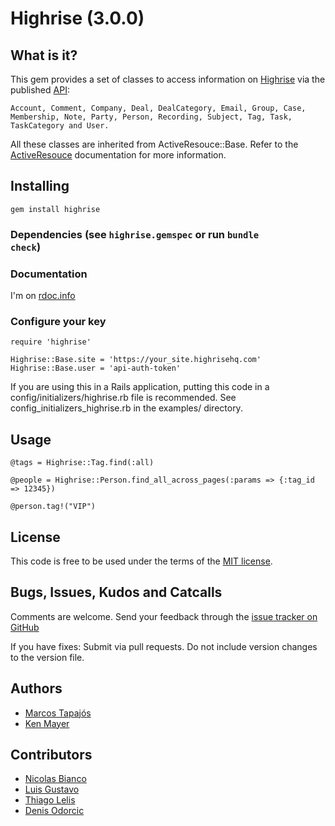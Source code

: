 # Highrise (3.0.0)

## What is it?

This gem provides a set of classes to access information on [Highrise][h] via the published [API][api]:

    Account, Comment, Company, Deal, DealCategory, Email, Group, Case, Membership, Note, Party, Person, Recording, Subject, Tag, Task, TaskCategory and User.

All these classes are inherited from ActiveResouce::Base. Refer to the [ActiveResouce][ar] documentation for more information.

## Installing

    gem install highrise

### Dependencies (see <code>highrise.gemspec</code> or run <code>bundle check</code>)

### Documentation

  I'm on [rdoc.info][rdoc]

### Configure your key
    
    require 'highrise'
    
    Highrise::Base.site = 'https://your_site.highrisehq.com'
    Highrise::Base.user = 'api-auth-token'

If you are using this in a Rails application, putting this code in a config/initializers/highrise.rb
file is recommended. See config_initializers_highrise.rb in the examples/ directory.

## Usage

    @tags = Highrise::Tag.find(:all)
    
    @people = Highrise::Person.find_all_across_pages(:params => {:tag_id => 12345})
    
    @person.tag!("VIP")

## License

This code is free to be used under the terms of the [MIT license][mit].

## Bugs, Issues, Kudos and Catcalls

Comments are welcome. Send your feedback through the [issue tracker on GitHub][i]

If you have fixes: Submit via pull requests. Do not include version changes to the 
version file. 

## Authors

* [Marcos Tapajós][tapajos]
* [Ken Mayer][kmayer]

## Contributors

* [Nicolas Bianco][slainer86]
* [Luis Gustavo][luisbebop]
* [Thiago Lelis][ThiagoLelis]
* [Denis Odorcic][odorcicd]



[api]: http://developer.37signals.com/highrise
[ar]: http://api.rubyonrails.org/classes/ActiveResource/Base.html
[c]:  http://api.rubyonrails.org/classes/ActiveSupport/Cache
[h]:  http://www.highrisehq.com/
[i]:  https://github.com/tapajos/highrise/issues
[kmayer]: https://github.com/kmayer
[luisbebop]: https://github.com/luisbebop
[mit]:http://www.opensource.org/licenses/mit-license.php
[slainer86]: https://github.com/slainer86
[odorcicd]: https://github.com/odorcicd
[rdoc]: http://rdoc.info/projects/tapajos/highrise
[tapajos]: http://www.improveit.com.br/en/company/tapajos
[ThiagoLelis]: https://github.com/ThiagoLelis
